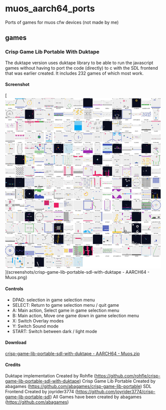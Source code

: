 # muos_aarch64_ports
Ports of games for muos cfw devices (not made by me)

## games

### Crisp Game Lib Portable With Duktape
The duktape version uses duktape library to be able to run the javascript games without having to port the code (directly) to c with the SDL frontend that was earlier created. It includes 232 games of which most work. 

#### Screenshot
[<img src="screenshots/crisp-game-lib-portable-sdl-with-duktape - AARCH64 - Muos.png" width=640>](screenshots/crisp-game-lib-portable-sdl-with-duktape - AARCH64 - Muos.png)

#### Controls
* DPAD: selection in game selection menu
* SELECT: Return to game selection menu / quit game
* A: Main action, Select game in game selection menu
* B: Main action, Move one game down in game selection menu
* X: Switch Overlay modes
* Y: Switch Sound mode
* START: Switch between dark / light mode

#### Download
[crisp-game-lib-portable-sdl-with-duktape - AARCH64 - Muos.zip](https://github.com/joyrider3774/muos_aarch64_ports/releases/latest/download/crisp-game-lib-portable-sdl-with-duktape%_-_AARCH64_-_Muos.zip)

#### Credits
Duktape implementation Created by Rohfle (https://github.com/rohfle/crisp-game-lib-portable-sdl-with-duktape)
Crisp Game Lib Portable Created by abagames (https://github.com/abagames/crisp-game-lib-portable)
SDL Frontend Created by joyrider3774 (https://github.com/joyrider3774/crisp-game-lib-portable-sdl)
All Games have been created by abagames (https://github.com/abagames)

